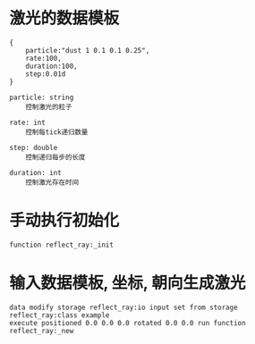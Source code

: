 # 激光的数据模板
```
{
	particle:"dust 1 0.1 0.1 0.25",
	rate:100,
	duration:100,
	step:0.01d
}
```

```
particle: string
	控制激光的粒子

rate: int
	控制每tick递归数量

step: double
	控制递归每步的长度

duration: int
	控制激光存在时间
```

# 手动执行初始化

```
function reflect_ray:_init
```

# 输入数据模板, 坐标, 朝向生成激光

```
data modify storage reflect_ray:io input set from storage reflect_ray:class example
execute positioned 0.0 0.0 0.0 rotated 0.0 0.0 run function reflect_ray:_new
```